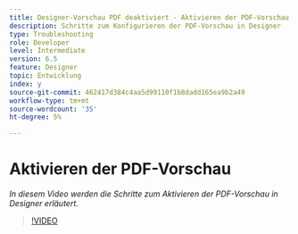 ```yaml
---
title: Designer-Vorschau PDF deaktiviert - Aktivieren der PDF-Vorschau
description: Schritte zum Konfigurieren der PDF-Vorschau in Designer
type: Troubleshooting
role: Developer
level: Intermediate
version: 6.5
feature: Designer
topic: Entwicklung
index: y
source-git-commit: 462417d384c4aa5d99110f1b8dadd165ea9b2a49
workflow-type: tm+mt
source-wordcount: '35'
ht-degree: 5%

---
```



# Aktivieren der PDF-Vorschau

*In diesem Video werden die Schritte zum Aktivieren der PDF-Vorschau in Designer erläutert.*

>[!VIDEO](https://video.tv.adobe.com/v/335500?quality=9&learn=on)
